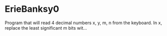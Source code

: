 # ErieBanksy0
Program that will read 4 decimal numbers x, y, m, n from the keyboard. In x, replace the least significant m bits wit…
